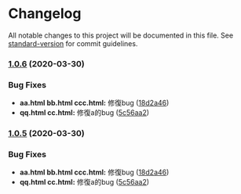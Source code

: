 # Changelog

All notable changes to this project will be documented in this file. See [standard-version](https://github.com/conventional-changelog/standard-version) for commit guidelines.

### [1.0.6](https://github.com/qinyuanqiblog/wheel/compare/v1.0.2...v1.0.6) (2020-03-30)


### Bug Fixes

* **aa.html  bb.html  ccc.html:** 修復bug ([18d2a46](https://github.com/qinyuanqiblog/wheel/commit/18d2a4645709fd0c30596791197127a77b6e4a13))
* **qq.html cc.html:** 修復a的bug ([5c56aa2](https://github.com/qinyuanqiblog/wheel/commit/5c56aa248739a10d854f7d16c82ca2a257099967))

### [1.0.5](https://github.com/qinyuanqiblog/wheel/compare/v1.0.2...v1.0.5) (2020-03-30)


### Bug Fixes

* **aa.html  bb.html  ccc.html:** 修復bug ([18d2a46](https://github.com/qinyuanqiblog/wheel/commit/18d2a4645709fd0c30596791197127a77b6e4a13))
* **qq.html cc.html:** 修復a的bug ([5c56aa2](https://github.com/qinyuanqiblog/wheel/commit/5c56aa248739a10d854f7d16c82ca2a257099967))
